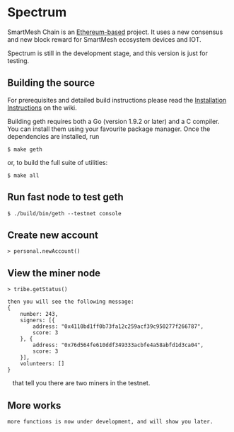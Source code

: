 # Spectrum

SmartMesh Chain is an [Ethereum-based](https://github.com/SmartMeshFoundation/Spectrum) project. It uses a new consensus and new block reward for SmartMesh ecosystem devices and IOT. 

Spectrum is still in the development stage, and this version is just for testing.

## Building the source 

For prerequisites and detailed build instructions please read the [Installation Instructions](https://github.com/SmartMeshFoundation/Spectrum/wiki/Building-Specturm) on the wiki.

Building geth requires both a Go (version 1.9.2 or later) and a C compiler. You can install them using your favourite package manager. Once the dependencies are installed, run

    $ make geth
    
or, to build the full suite of utilities:

    $ make all
    
## Run fast node to test geth

    $ ./build/bin/geth --testnet console

## Create new account

    > personal.newAccount()

## View the miner node

	> tribe.getStatus()

    then you will see the following message:
    {
        number: 243,
        signers: [{
            address: "0x4110bd1ff0b73fa12c259acf39c950277f266787",
            score: 3
        }, {
            address: "0x76d564fe610ddf349333acbfe4a58abfd1d3ca04",
            score: 3
        }],
        volunteers: []
    }
    that tell you there are two miners in the testnet.

## More works
    more functions is now under development, and will show you later.

